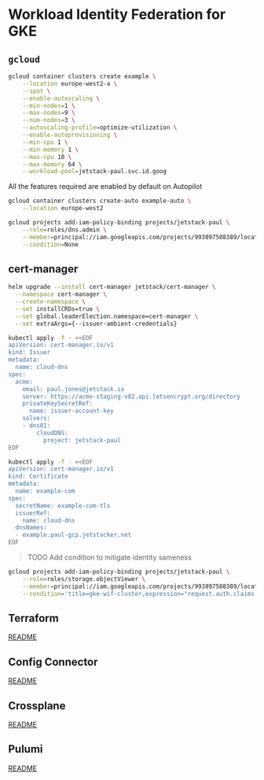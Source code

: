 # Workload Identity Federation for GKE

## `gcloud`

```sh
gcloud container clusters create example \
    --location europe-west2-a \
    --spot \
    --enable-autoscaling \
    --min-nodes=1 \
    --max-nodes=9 \
    --num-nodes=3 \
    --autoscaling-profile=optimize-utilization \
    --enable-autoprovisioning \
    --min-cpu 1 \
    --min-memory 1 \
    --max-cpu 10 \
    --max-memory 64 \
    --workload-pool=jetstack-paul.svc.id.goog
```

All the features required are enabled by default on Autopilot

```sh
gcloud container clusters create-auto example-auto \
    --location europe-west2
```

```sh
gcloud projects add-iam-policy-binding projects/jetstack-paul \
    --role=roles/dns.admin \
    --member=principal://iam.googleapis.com/projects/993897508389/locations/global/workloadIdentityPools/jetstack-paul.svc.id.goog/subject/ns/cert-manager/sa/cert-manager \
    --condition=None
```

## cert-manager

```sh
helm upgrade --install cert-manager jetstack/cert-manager \
  --namespace cert-manager \
  --create-namespace \
  --set installCRDs=true \
  --set global.leaderElection.namespace=cert-manager \
  --set extraArgs={--issuer-ambient-credentials}
```

```sh
kubectl apply -f - <<EOF
apiVersion: cert-manager.io/v1
kind: Issuer
metadata:
  name: cloud-dns
spec:
  acme:
    email: paul.jones@jetstack.io
    server: https://acme-staging-v02.api.letsencrypt.org/directory
    privateKeySecretRef:
      name: issuer-account-key
    solvers:
    - dns01:
        cloudDNS:
          project: jetstack-paul
EOF
```

```sh
kubectl apply -f - <<EOF
apiVersion: cert-manager.io/v1
kind: Certificate
metadata:
  name: example-com
spec:
  secretName: example-com-tls
  issuerRef:
    name: cloud-dns
  dnsNames:
  - example.paul-gcp.jetstacker.net
EOF
```

> TODO Add condition to mitigate identity sameness

```sh
gcloud projects add-iam-policy-binding projects/jetstack-paul \
    --role=roles/storage.objectViewer \
    --member=principal://iam.googleapis.com/projects/993897508389/locations/global/workloadIdentityPools/jetstack-paul.svc.id.goog/subject/ns/default/sa/my-ksa \
    --condition='title=gke-wif-cluster,expression="request.auth.claims.google.providerId==\"https://container.googleapis.com/v1/projects/jetstack-paul/zones/europe-west2-a/clusters/example\"'
```

## Terraform

[README](./terraform/README.md)

## Config Connector

[README](./kcc/README.md)

## Crossplane

[README](./crossplane/README.md)

## Pulumi

[README](./pulumi/README.md)
